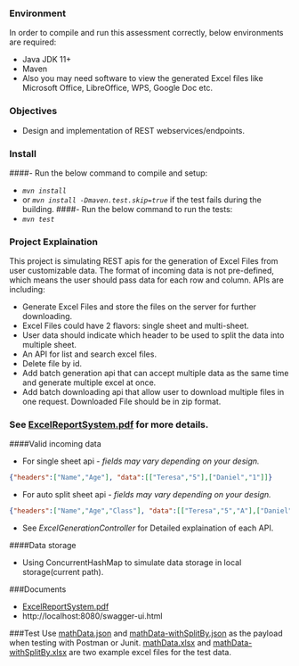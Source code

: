 ### Environment
In order to compile and run this assessment correctly, below environments are required:
* Java JDK 11+
* Maven
* Also you may need software to view the generated Excel files like Microsoft Office, LibreOffice, WPS, Google Doc etc.

### Objectives
 * Design and implementation of REST webservices/endpoints.


 ### Install
 ####- Run the below command to compile and setup:
 * _`mvn install`_
  * or _`mvn install -Dmaven.test.skip=true`_ if the test fails during the building.
 ####- Run the below command to run the tests:
 * _`mvn test`_


 ### Project Explaination
 This project is simulating REST apis for the generation of Excel Files from user customizable data.
 The format of incoming data is not pre-defined, which means the user should pass data for each row and column. APIs are including: 
  * Generate Excel Files and store the files on the server for further downloading.
  * Excel Files could have 2 flavors: single sheet and multi-sheet.
  * User data should indicate which header to be used to split the data into multiple sheet.
  * An API for list and search excel files.
  * Delete file by id.
  * Add batch generation api that can accept multiple data as the same time and generate multiple excel at once.
  * Add batch downloading api that allow user to download multiple files in one request. Downloaded File should be in zip format.


### See [ExcelReportSystem.pdf](ExcelReportSystem.pdf) for more details.

 ####Valid incoming data
 * For single sheet api - _fields may vary depending on your design._
 ```json
 {"headers":["Name","Age"], "data":[["Teresa","5"],["Daniel","1"]]}
 ```
 * For auto split sheet api _- fields may vary depending on your design._
```json
{"headers":["Name","Age","Class"], "data":[["Teresa","5","A"],["Daniel","1","B"]], "splitBy":"Class"}
```
 * See _ExcelGenerationController_ for Detailed explaination of each API.

####Data storage
 * Using ConcurrentHashMap to simulate data storage in  local storage(current path).

###Documents
* [ExcelReportSystem.pdf](ExcelReportSystem.pdf)
* http://localhost:8080/swagger-ui.html

###Test
Use [mathData.json](mathData.json) and [mathData-withSplitBy.json](mathData-withSplitBy.json) as the payload when testing with Postman or Junit.
[mathData.xlsx](mathData.xlsx) and [mathData-withSplitBy.xlsx](mathData-withSplitBy.xlsx) are two example excel files for the test data.

